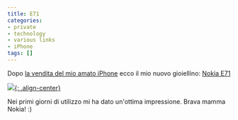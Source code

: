 ```yaml
---
title: E71
categories:
- private
- technology
- various links
- iPhone
tags: []
---
```

Dopo [la vendita del mio amato iPhone]({{site.url}}/2008/12/09/vendo-iphone-2g/
"{{site.url}}/2008/12/09/vendo-iphone-2g/" ) ecco il mio
nuovo gioiellino: [Nokia E71](http://europe.nokia.com/A41146122
"http://europe.nokia.com/A41146122" )

[![]({{site.url}}/images/e71.jpg){: .align-center}]({{site.url}}/images/e71.jpg)

Nei primi giorni di utilizzo mi ha dato un'ottima impressione. Brava mamma
Nokia! :)

